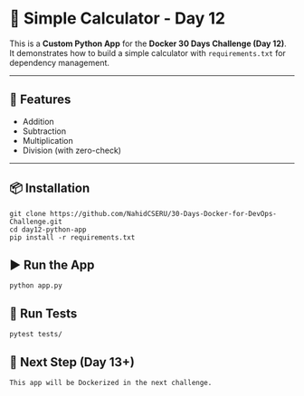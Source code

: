 # 🧮 Simple Calculator - Day 12

This is a **Custom Python App** for the **Docker 30 Days Challenge (Day 12)**.  
It demonstrates how to build a simple calculator with `requirements.txt` for dependency management.

---

## 🚀 Features
- Addition
- Subtraction
- Multiplication
- Division (with zero-check)

---

## 📦 Installation
```
git clone https://github.com/NahidCSERU/30-Days-Docker-for-DevOps-Challenge.git
cd day12-python-app
pip install -r requirements.txt
```
## ▶️ Run the App
```
python app.py
```
## 🧪 Run Tests
```
pytest tests/
```
## 📌 Next Step (Day 13+)
```
This app will be Dockerized in the next challenge.
```
